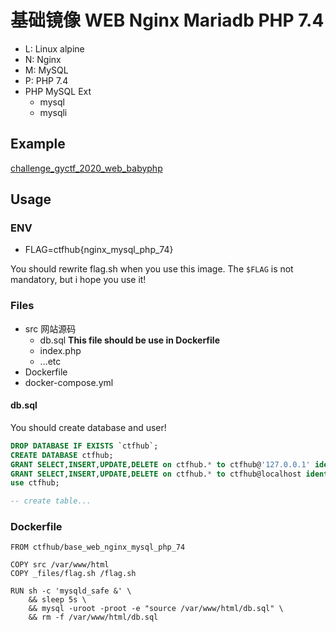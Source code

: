 # 基础镜像 WEB Nginx Mariadb PHP 7.4

- L: Linux alpine
- N: Nginx
- M: MySQL
- P: PHP 7.4
- PHP MySQL Ext
    + mysql
    + mysqli

## Example

[challenge_gyctf_2020_web_babyphp](https://github.com/ctfhub-team/challenge_gyctf_2020_web_babyphp)

## Usage

### ENV

- FLAG=ctfhub{nginx_mysql_php_74}

You should rewrite flag.sh when you use this image.
The `$FLAG` is not mandatory, but i hope you use it!

### Files

- src 网站源码
    + db.sql **This file should be use in Dockerfile**
    + index.php
    + ...etc
- Dockerfile
- docker-compose.yml

#### db.sql

You should create database and user!

```sql
DROP DATABASE IF EXISTS `ctfhub`;
CREATE DATABASE ctfhub;
GRANT SELECT,INSERT,UPDATE,DELETE on ctfhub.* to ctfhub@'127.0.0.1' identified by 'ctfhub';
GRANT SELECT,INSERT,UPDATE,DELETE on ctfhub.* to ctfhub@localhost identified by 'ctfhub';
use ctfhub;

-- create table...
```

### Dockerfile

```
FROM ctfhub/base_web_nginx_mysql_php_74

COPY src /var/www/html
COPY _files/flag.sh /flag.sh

RUN sh -c 'mysqld_safe &' \
    && sleep 5s \
    && mysql -uroot -proot -e "source /var/www/html/db.sql" \
    && rm -f /var/www/html/db.sql
```

